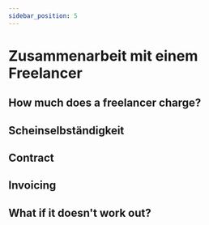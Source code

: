 ```yaml
---
sidebar_position: 5
---
```


# Zusammenarbeit mit einem Freelancer

## How much does a freelancer charge?

## Scheinselbständigkeit

## Contract

## Invoicing

## What if it doesn't work out?
